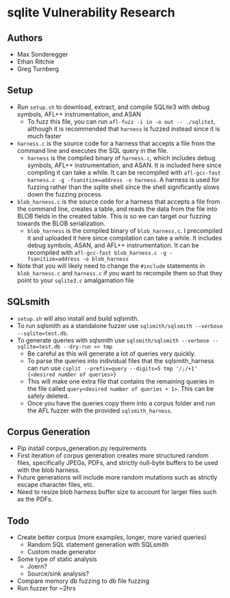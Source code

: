 
# sqlite Vulnerability Research

## Authors
- Max Sonderegger
- Ethan Ritchie
- Greg Turnberg

## Setup
- Run `setup.sh` to download, extract, and compile SQLite3 with debug symbols, AFL++ instrumentation, and ASAN
    - To fuzz this file, you can run `afl-fuzz -i in -o out -- ./sqlite3`, although it is recommended that `harness` is fuzzed instead since it is much faster
- `harness.c` is the source code for a harness that accepts a file from the command line and executes the SQL query in the file.
    - `harness` is the compiled binary of `harness.c`, which includes debug symbols, AFL++ instrumentation, and ASAN. It is included here since compiling it can take a while. It can be recompiled with `afl-gcc-fast harness.c -g -fsanitize=address -o harness`. A harness is used for fuzzing rather than the sqlite shell since the shell significantly slows down the fuzzing process.
- `blob_harness.c` is the source code for a harness that accepts a file from the command line, creates a table, and reads the data from the file into BLOB fields in the created table. This is so we can target our fuzzing towards the BLOB serialization.
    - `blob_harness` is the compiled binary of `blob_harness,c`. I precompiled it and uploaded it here since compilation can take a while. It includes debug symbols, ASAN, and AFL++ instrumentation. It can be recompiled with `afl-gcc-fast blob_harness.c -g -fsanitize=address -o blob_harness`
- Note that you will likely need to change the `#include` statements in `blob_harness.c` and `harness.c` if you want to recompile them so that they point to your `sqlite3.c` amalgamation file

## SQLsmith
 - `setup.sh` will also install and build sqlsmith.
 - To run sqlsmith as a standalone fuzzer use `sqlsmith/sqlsmith --verbose --sqlite=test.db`.
 - To generate queries with sqlsmith use `sqlsmith/sqlsmith --verbose --sqlite=test.db --dry-run >> tmp`
    - Be careful as this will generate a lot of queries very quickly.
    - To parse the queries into individual files that the sqlsmith_harness can run use `csplit --prefix=query --digits=5 tmp '/;/+1' {<desired number of queries>}`
    - This will make one extra file that contains the remaining queries in the file called `query<desired number of queries + 1>`. This can be safely deleted.
    - Once you have the queries copy them into a corpus folder and run the AFL fuzzer with the provided `sqlsmith_harness`.

## Corpus Generation
   - Pip install corpus_generation.py requirements
   - First iteration of corpus generation creates more structured random files, specifically JPEGs, PDFs, and strictly null-byte buffers to be used with the blob harness.
   - Future generations will include more random mutations such as strictly escape character files, etc.
   - Need to resize blob harness buffer size to account for larger files such as the PDFs.

## Todo
- Create better corpus (more examples, longer, more varied queries)
    - Random SQL statement generation with SQLsmith
    - Custom made generator
- Some type of static analysis
    - Joern?
    - Source/sink analysis?
- Compare memory db fuzzing to db file fuzzing
- Run fuzzer for ~2hrs
